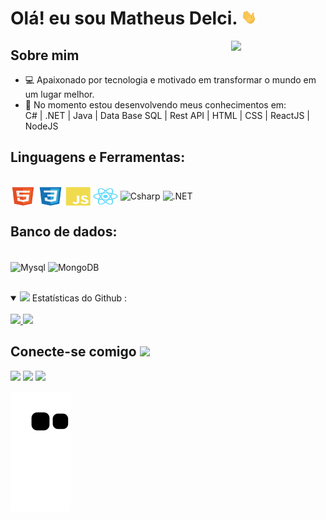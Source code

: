 <h1> Olá! eu sou Matheus Delci. <img src="https://github.com/LeonardoYz/LeonardoYz/blob/main/assets/Hi.gif" width="25"></h1>
 
<img align="right" width="30%" src="https://c.tenor.com/NCRHhqkXrJYAAAAj/programmers-go-internet.gif">

<h2> Sobre mim </h2>

- 💻 Apaixonado por tecnologia e motivado em transformar o mundo em um lugar melhor.
- 🔭 No momento estou desenvolvendo meus conhecimentos em: <br> C# | .NET | Java | Data Base SQL | Rest API | HTML | CSS | ReactJS | NodeJS </br>

##

<h2 align="left">Linguagens e Ferramentas:</h2>

<div style="display: inline_block"><br>
  <img align="center" alt="HTML" height="30" width="40" src="https://raw.githubusercontent.com/devicons/devicon/master/icons/html5/html5-original.svg">
  <img align="center" alt="CSS" height="30" width="40" src="https://raw.githubusercontent.com/devicons/devicon/master/icons/css3/css3-original.svg">
  <img align="center" alt="Js" height="30" width="40" src="https://raw.githubusercontent.com/devicons/devicon/master/icons/javascript/javascript-plain.svg">
  <img align="center" alt="React" height="30" width="40" src="https://raw.githubusercontent.com/devicons/devicon/master/icons/react/react-original.svg">
  <img align="center" alt="Csharp" height="30" width="40" src="https://e7.pngegg.com/pngimages/328/221/png-clipart-c-programming-language-logo-microsoft-visual-studio-net-framework-javascript-icon-purple-logo.png">
  <img align="center" alt=".NET" height="30" width="40" src="https://icon-library.com/images/vb-net-icon/vb-net-icon-1.jpg">
</div>

##


<h2 align="left">Banco de dados:</h2>

<div style="display: inline_block"><br>
  <img align="center" alt="Mysql" height="30" width="100" src="https://img.shields.io/badge/MySQL-00000F?style=for-the-badge&logo=mysql&logoColor=white">
  <img align="center" alt="MongoDB" height="30" width="110" src="https://img.icons8.com/color/480/mongodb.png">
</div>

##
<details open="">
<summary>
   <img src="https://media.giphy.com/media/cj87CxfRtrUifF3Ryk/giphy.gif" height="25">
   Estatísticas do Github : 
</summary> 
<br>
<div>
  <a href="https://github.com/Zeld2">
  <img height="180em" src="https://github-readme-stats.vercel.app/api?username=zeld2&show_icons=true&include_all_commits=true&count_private=true"/>
  <img height="180em" src="https://github-readme-stats.vercel.app/api/top-langs/?username=zeld2&layout=compact&langs_count=7"/></a>
</div>   
</details>
 
##    
     
<h2>
  Conecte-se comigo
  <a target="_blank">
    <img src="https://media.tenor.com/images/22f42c11b612b041b4038573dca18a2d/tenor.gif" height="25px" style="max-width:100%;">
  </a>
</h2>

<div>
 <a href = "mailto:theudelci@gmail.com"><img src="https://img.shields.io/badge/-Gmail-%23333?style=for-the-badge&logo=gmail&logoColor=white" target="_blank"></a>
 <a href="https://www.linkedin.com/in/matheusdelci/" target="_blank"><img src="https://img.shields.io/badge/-LinkedIn-%230077B5?style=for-the-badge&logo=linkedin&logoColor=white" target="_blank"></a> 
 <a href="https://api.whatsapp.com/send?phone=5514991618360" target="_blank"><img src="https://img.shields.io/badge/WhatsApp-25D366?style=for-the-badge&logo=whatsapp&logoColor=white" target="_blank"></a> 
  
  ![Snake animation](https://github.com/rafaballerini/rafaballerini/blob/output/github-contribution-grid-snake.svg)
  
</div>   
